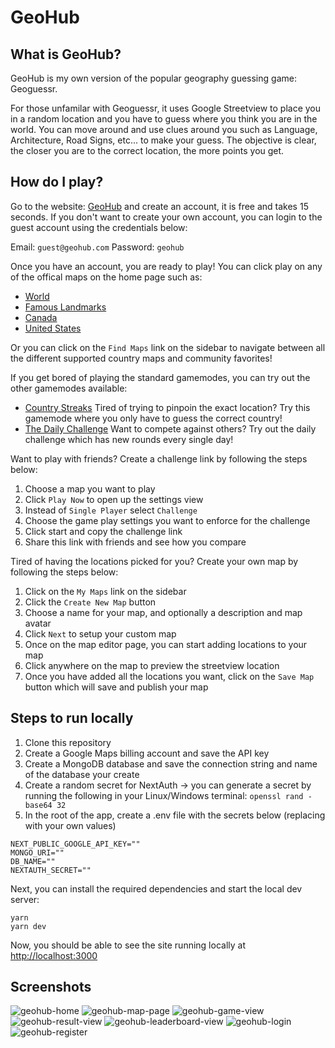 # GeoHub

## What is GeoHub?

GeoHub is my own version of the popular geography guessing game: Geoguessr.

For those unfamilar with Geoguessr, it uses Google Streetview to place you in a random location and you have to guess where you think you are in the world. You can move around and use clues around you such as Language, Architecture, Road Signs, etc... to make your guess. The objective is clear, the closer you are to the correct location, the more points you get.

## How do I play?

Go to the website: [GeoHub](https://geohub.vercel.app) and create an account, it is free and takes 15 seconds. If you don't want to create your own account, you can login to the guest account using the credentials below:

Email: `guest@geohub.com`
Password: `geohub`

Once you have an account, you are ready to play! You can click play on any of the offical maps on the home page such as:

- [World](https://geohub.vercel.app/map/6185df7a7b54baf63473a53e)
- [Famous Landmarks](https://geohub.vercel.app/map/6185dfd47b54baf63473a540)
- [Canada](https://geohub.vercel.app/map/6185dff27b54baf63473a541)
- [United States](https://geohub.vercel.app/map/6185e0077b54baf63473a542)

Or you can click on the `Find Maps` link on the sidebar to navigate between all the different supported country maps and community favorites!

If you get bored of playing the standard gamemodes, you can try out the other gamemodes available:

- [Country Streaks](https://geohub.vercel.app/streaks) Tired of trying to pinpoin the exact location? Try this gamemode where you only have to guess the correct country!
- [The Daily Challenge](https://geohub.vercel.app/daily-challenge) Want to compete against others? Try out the daily challenge which has new rounds every single day!

Want to play with friends? Create a challenge link by following the steps below:

1. Choose a map you want to play 
2. Click `Play Now` to open up the settings view 
3. Instead of `Single Player` select `Challenge` 
4. Choose the game play settings you want to enforce for the challenge 
5. Click start and copy the challenge link 
6. Share this link with friends and see how you compare 

Tired of having the locations picked for you? Create your own map by following the steps below:

1. Click on the `My Maps` link on the sidebar
2. Click the `Create New Map` button
3. Choose a name for your map, and optionally a description and map avatar
4. Click `Next` to setup your custom map
5. Once on the map editor page, you can start adding locations to your map 
6. Click anywhere on the map to preview the streetview location
7. Once you have added all the locations you want, click on the `Save Map` button which will save and publish your map

## Steps to run locally

1. Clone this repository
2. Create a Google Maps billing account and save the API key
3. Create a MongoDB database and save the connection string and name of the database your create
4. Create a random secret for NextAuth -> you can generate a secret by running the following in your Linux/Windows terminal: `openssl rand -base64 32`
5. In the root of the app, create a .env file with the secrets below (replacing with your own values)

```
NEXT_PUBLIC_GOOGLE_API_KEY=""
MONGO_URI=""
DB_NAME=""
NEXTAUTH_SECRET=""
```

Next, you can install the required dependencies and start the local dev server:

```
yarn
yarn dev
```

Now, you should be able to see the site running locally at [http://localhost:3000](http://localhost:3000)

## Screenshots
![geohub-home](https://github.com/benlikescode/geohub/assets/63207900/f055667d-10e3-4b22-8a01-9aeb3fa86716)
![geohub-map-page](https://github.com/benlikescode/geohub/assets/63207900/51c88624-f82b-4b03-a9eb-326966460f4c)
![geohub-game-view](https://github.com/benlikescode/geohub/assets/63207900/701ae09b-1a54-4c71-91fe-3131a738dcf8)
![geohub-result-view](https://github.com/benlikescode/geohub/assets/63207900/736ccaa9-c165-4553-ad16-64b64adaa9f3)
![geohub-leaderboard-view](https://github.com/benlikescode/geohub/assets/63207900/b0daa1f3-9734-496b-b34d-a68fec7f07c4)
![geohub-login](https://github.com/benlikescode/geohub/assets/63207900/b70d1509-7e5e-4975-a177-08770c61cab1)
![geohub-register](https://github.com/benlikescode/geohub/assets/63207900/bb838e05-99fc-4c87-9649-60908d6448fb)
